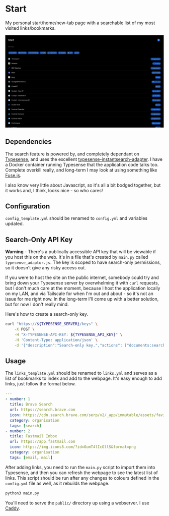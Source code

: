 # Start

My personal start/home/new-tab page with a searchable list of my most visited links/bookmarks.

![](public/assets/images/screenshot.png)

## Dependencies

The search feature is powered by, and completely dependant on [Typesense](https://typesense.org/), and uses the excellent [typesense-instantsearch-adapter](https://github.com/typesense/typesense-instantsearch-adapter). I have a Docker container running Typesense that the application code talks too. Complete overkill really, and long-term I may look at using something like [Fuse.js](https://fusejs.io/).

I also know very little about Javascript, so it's all a bit bodged together, but it works and, I think, looks nice - so who cares!

## Configuration

`config_template.yml` should be renamed to `config.yml` and variables updated.

## Search-Only API Key

**Warning** - There's a publically accessible API key that will be viewable if you host this on the web. It's in a file that's created by `main.py` called `typesense_adaptor.js`. The key is scoped to have search-only permissions, so it doesn't give any risky access out. 

If you were to host the site on the public internet, somebody could try and bring down your Typesense server by overwhelming it with `curl` requests, but I don't much care at the moment, because I host the application locally on my LAN, and via Tailscale for when I'm out and about - so it's not an issue for me right now. In the long-term I'll come up with a better solution, but for now I don't really mind. 

Here's how to create a search-only key.

```sh
curl "https://${TYPESENSE_SERVER}/keys" \
    -X POST \
    -H "X-TYPESENSE-API-KEY: ${TYPESENSE_API_KEY}" \
    -H 'Content-Type: application/json' \
    -d '{"description":"Search-only key.","actions": ["documents:search"], "collections": ["start"]}'
```

## Usage

The `links_template.yml` should be renamed to `links.yml` and serves as a list of bookmarks to index and add to the webpage. It's easy enough to add links, just follow the format below.

```yaml
---
- number: 1
  title: Brave Search
  url: https://search.brave.com
  icon: https://cdn.search.brave.com/serp/v2/_app/immutable/assets/favicon-32x32.86083f5b.png
  category: organisation
  tags: [search]
- number: 2
  title: Fastmail Inbox
  url: https://app.fastmail.com
  icon: https://img.icons8.com/?id=OumT4lIcOllS&format=png
  category: organisation
  tags: [email, mail]
```

After adding links, you need to run the `main.py` script to import them into Typesense, and then you can refresh the webpage to see the latest list of links. This script should be run after any changes to colours defined in the `config.yml` file as well, as it rebuilds the webpage.

```sh
python3 main.py
```

You'll need to serve the `public/` directory up using a webserver. I use [Caddy](https://caddyserver.com/).

